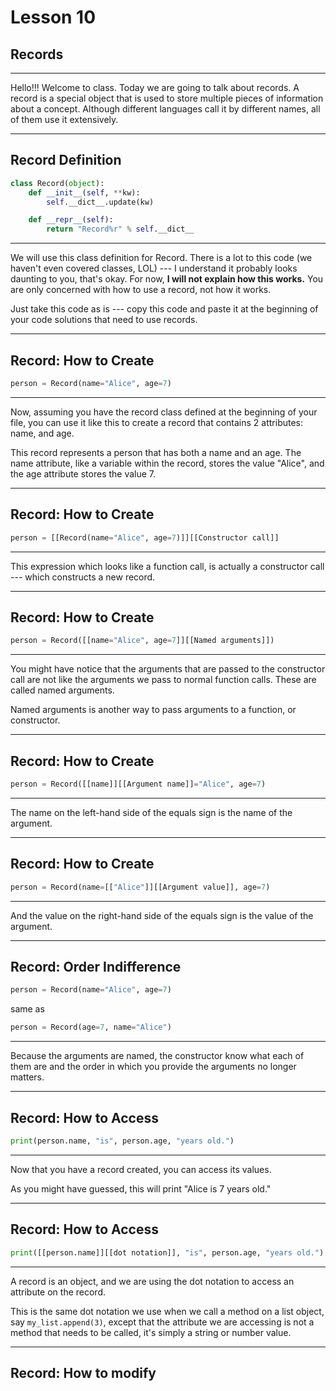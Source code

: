 # Lesson 10
## Records

---
Hello!!! Welcome to class. Today we are going to talk about records.
A record is a special object that is used to store multiple pieces
of information about a concept. Although different languages call it by
different names, all of them use it extensively.
********************************************************
## Record Definition

```python
class Record(object):
    def __init__(self, **kw):
        self.__dict__.update(kw)

    def __repr__(self):
        return "Record%r" % self.__dict__
```

---
We will use this class definition for Record.
There is a lot to this code (we haven't even covered classes, LOL) ---
I understand it probably looks daunting to you, that's okay.
For now, **I will not explain how this works.** You are only concerned with
how to use a record, not how it works.

Just take this code as is --- copy this code and paste it at the beginning of
your code solutions that need to use records.
********************************************************
## Record: How to Create

```python
person = Record(name="Alice", age=7)
```

---
Now, assuming you have the record class defined at the beginning of your file,
you can use it like this to create a record that contains 2 attributes: name, and
age.

This record represents a person that has both a name and an age. The name
attribute, like a variable within the record, stores the value "Alice", and
the age attribute stores the value 7.
********************************************************
## Record: How to Create

```python
person = [[Record(name="Alice", age=7)]][[Constructor call]]
```

---
This expression which looks like a function call, is actually a
constructor call --- which constructs a new record.
********************************************************
## Record: How to Create

```python
person = Record([[name="Alice", age=7]][[Named arguments]])
```

---
You might have notice that the arguments that are passed to the constructor
call are not like the arguments we pass to normal function calls. These
are called named arguments.

Named arguments is another way to pass arguments to a function, or constructor.
********************************************************
## Record: How to Create

```python
person = Record([[name]][[Argument name]]="Alice", age=7)
```

---
The name on the left-hand side of the equals sign is the name of the argument.
********************************************************
## Record: How to Create

```python
person = Record(name=[["Alice"]][[Argument value]], age=7)
```

---
And the value on the right-hand side of the equals sign is the value of the
argument.
********************************************************
## Record: Order Indifference

```python
person = Record(name="Alice", age=7)
```

same as

```python
person = Record(age=7, name="Alice")
```

---
Because the arguments are named, the constructor know what each of them are
and the order in which you provide the arguments no longer matters.
********************************************************
## Record: How to Access

```python
print(person.name, "is", person.age, "years old.")
```

---
Now that you have a record created, you can access its values.

As you might have guessed, this will print "Alice is 7 years old."
********************************************************
## Record: How to Access

```python
print([[person.name]][[dot notation]], "is", person.age, "years old.")
```

---
A record is an object, and we are using the dot notation to access an attribute
on the record.

This is the same dot notation we use when we call a method
on a list object, say `my_list.append(3)`, except that the attribute we are
accessing is not a method that needs to be called, it's simply a string
or number value.
********************************************************
## Record: How to modify
